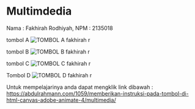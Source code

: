 # Multimdedia
Nama : Fakhirah Rodhiyah, NPM : 2135018

tombol A
![TOMBOL A fakhirah r](https://user-images.githubusercontent.com/100103718/191401053-ec2b08a5-4bcc-4f3d-bdca-dde12c01243b.png)

tombol B
![TOMBOL B fakhirah r](https://user-images.githubusercontent.com/100103718/191401497-6d86fa0e-5c48-405a-a58d-4f698552a686.png)


tombol C
![TOMBOL C fakhirah r](https://user-images.githubusercontent.com/100103718/191401170-efb1cd03-2ad1-4489-af8c-69e89d9c18db.png)

Tombol D
![TOMBOL D fakhirah r](https://user-images.githubusercontent.com/100103718/191401479-a294a598-9134-4205-a0a0-190df960ea0c.png)



Untuk mempelajarinya anda dapat mengklik link dibawah :
https://abdulrahmann.com/1059/memberikan-instruksi-pada-tombol-di-html-canvas-adobe-animate-4/multimedia/
